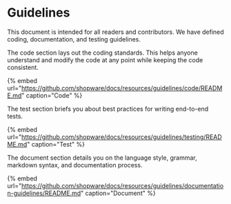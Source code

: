 # Guidelines

This document is intended for all readers and contributors. We have defined coding, documentation, and testing guidelines.

The code section lays out the coding standards. This helps anyone understand and modify the code at any point while keeping the code consistent.

{% embed url="https://github.com/shopware/docs/resources/guidelines/code/README.md" caption="Code" %}

The test section briefs you about best practices for writing end-to-end tests.

{% embed url="https://github.com/shopware/docs/resources/guidelines/testing/README.md" caption="Test" %}

The document section details you on the language style, grammar, markdown syntax, and documentation process.

{% embed url="https://github.com/shopware/docs/resources/guidelines/documentation-guidelines/README.md" caption="Document" %}
